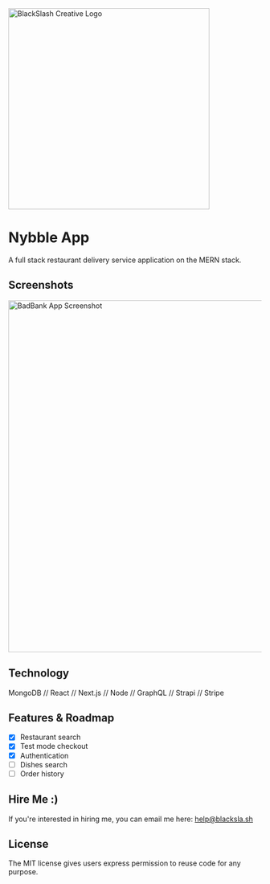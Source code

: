 <img src="https://blacksla.sh/github/img/blackslash-logo.svg" alt="BlackSlash Creative Logo" width="400" />

# Nybble App
A full stack restaurant delivery service application on the MERN stack.

## Screenshots
<img src="https://blacksla.sh/github/img/badbank-screenshot.png" alt="BadBank App Screenshot" width="700" />

## Technology
MongoDB // React // Next.js // Node // GraphQL // Strapi // Stripe

## Features & Roadmap
- [x] Restaurant search
- [x] Test mode checkout
- [x] Authentication
- [ ] Dishes search
- [ ] Order history

## Hire Me :)
If you're interested in hiring me, you can email me here: [help@blacksla.sh](mailto:help@blacksla.sh)

## License
The MIT license gives users express permission to reuse code for any purpose. 